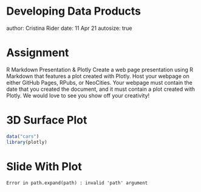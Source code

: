 Developing Data Products
========================================================
author: Cristina Rider
date: 11 Apr 21
autosize: true

Assignment
========================================================

R Markdown Presentation & Plotly
Create a web page presentation using R Markdown that features a plot created with Plotly. Host your webpage on either GitHub Pages, RPubs, or NeoCities. Your webpage must contain the date that you created the document, and it must contain a plot created with Plotly. We would love to see you show off your creativity!

3D Surface Plot
========================================================


```r
data("cars")
library(plotly)
```

Slide With Plot
========================================================



```
Error in path.expand(path) : invalid 'path' argument
```
